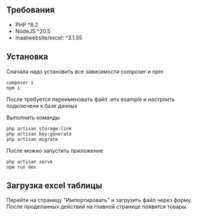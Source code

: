 ## Требования

- PHP ^8.2
- NodeJS ^20.5
- maatwebsite/excel: ^3.1.55


Установка
------------

Сначала надо установить все зависимости composer и npm
```
composer i
npm i
```

После требуется переименовать файл .env.example и настроить подключени к базе данных

Выполнить команды
```
php artisan storage:link
php artisan key:generate
php artisan migrate
```
После можно запустить приложение
```
php artisan serve
npm run dev
```

## Загрузка excel таблицы

Перейти на страницу "Импортировать" и загрузить файл через форму.
После проделанных действий на главной странице появятся товары.
